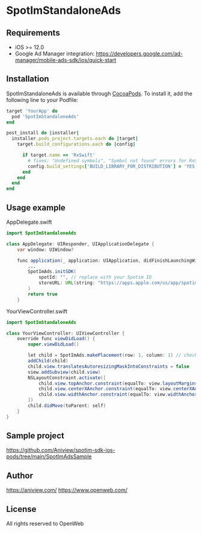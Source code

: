 # SpotImStandaloneAds

## Requirements
 * iOS >= 12.0
 * Google Ad Manager integration:
    https://developers.google.com/ad-manager/mobile-ads-sdk/ios/quick-start


## Installation

SpotImStandaloneAds is available through [CocoaPods](https://cocoapods.org). To install
it, add the following line to your Podfile:

```ruby
target 'YourApp' do
  pod 'SpotImStandaloneAds'
end

post_install do |installer|
  installer.pods_project.targets.each do |target|
    target.build_configurations.each do |config|

      if target.name == 'RxSwift'
        # fixes: "Undefined symbols", "Symbol not found" errors for RxSwift
        config.build_settings['BUILD_LIBRARY_FOR_DISTRIBUTION'] = 'YES'
      end
    end
  end
end
```

## Usage example

AppDelegate.swift
```java
import SpotImStandaloneAds

class AppDelegate: UIResponder, UIApplicationDelegate {
    var window: UIWindow?

    func application(_ application: UIApplication, didFinishLaunchingWithOptions launchOptions: [UIApplication.LaunchOptionsKey: Any]? = nil) -> Bool {
        ...
        SpotImAds.initSDK(
            spotId: "", // replace with your Spotim ID
            storeURL: URL(string: "https://apps.apple.com/us/app/spotim-sample-app/id1234")! // Replace with your real storeURL
        )
        return true
    }
```

YourViewController.swift
```java
import SpotImStandaloneAds

class YourViewController: UIViewController {
    override func viewDidLoad() {
        super.viewDidLoad()

        let child = SpotImAds.makePlacement(row: 1, column: 1) // check the exact (row, column) with OpenWeb
        addChild(child)
        child.view.translatesAutoresizingMaskIntoConstraints = false
        view.addSubview(child.view)
        NSLayoutConstraint.activate([
            child.view.topAnchor.constraint(equalTo: view.layoutMarginsGuide.topAnchor),
            child.view.centerXAnchor.constraint(equalTo: view.centerXAnchor),
            child.view.widthAnchor.constraint(equalTo: view.widthAnchor)
        ])
        child.didMove(toParent: self)
    }
}
```
## Sample project
https://github.com/Aniview/spotim-sdk-ios-pods/tree/main/SpotImAdsSample

## Author

https://aniview.com/
https://www.openweb.com/

## License

All rights reserved to OpenWeb
